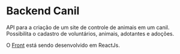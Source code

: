 # Backend Canil

API para a criação de um site de controle de animais em um canil. Possibilita o cadastro de voluntários, animais, adotantes e adoções.

O [Front](https://github.com/gomeslucasm/Frontend_Canil) está sendo desenvolvido em ReactJs.



